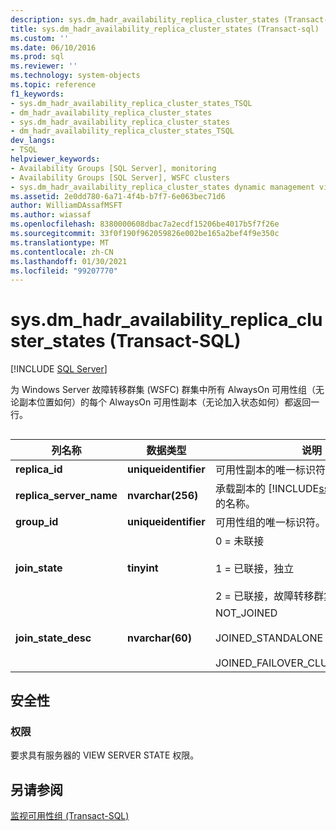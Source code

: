 ```yaml
---
description: sys.dm_hadr_availability_replica_cluster_states (Transact-SQL)
title: sys.dm_hadr_availability_replica_cluster_states (Transact-sql) |Microsoft Docs
ms.custom: ''
ms.date: 06/10/2016
ms.prod: sql
ms.reviewer: ''
ms.technology: system-objects
ms.topic: reference
f1_keywords:
- sys.dm_hadr_availability_replica_cluster_states_TSQL
- dm_hadr_availability_replica_cluster_states
- sys.dm_hadr_availability_replica_cluster_states
- dm_hadr_availability_replica_cluster_states_TSQL
dev_langs:
- TSQL
helpviewer_keywords:
- Availability Groups [SQL Server], monitoring
- Availability Groups [SQL Server], WSFC clusters
- sys.dm_hadr_availability_replica_cluster_states dynamic management view
ms.assetid: 2e0dd780-6a71-4f4b-b7f7-6e063bec71d6
author: WilliamDAssafMSFT
ms.author: wiassaf
ms.openlocfilehash: 8380000608dbac7a2ecdf15206be4017b5f7f26e
ms.sourcegitcommit: 33f0f190f962059826e002be165a2bef4f9e350c
ms.translationtype: MT
ms.contentlocale: zh-CN
ms.lasthandoff: 01/30/2021
ms.locfileid: "99207770"
---
```

# <a name="sysdm_hadr_availability_replica_cluster_states-transact-sql"></a>sys.dm_hadr_availability_replica_cluster_states (Transact-SQL)
[!INCLUDE [SQL Server](../../includes/applies-to-version/sqlserver.md)]

  为 Windows Server 故障转移群集 (WSFC) 群集中所有 AlwaysOn 可用性组（无论副本位置如何）的每个 AlwaysOn 可用性副本（无论加入状态如何）都返回一行。  
  
##  <a name="connected_state"></a>  
  
|列名称|数据类型|说明|  
|-----------------|---------------|-----------------|  
|**replica_id**|**uniqueidentifier**|可用性副本的唯一标识符。|  
|**replica_server_name**|**nvarchar(256)**|承载副本的 [!INCLUDE[ssNoVersion](../../includes/ssnoversion-md.md)] 实例的名称。|  
|**group_id**|**uniqueidentifier**|可用性组的唯一标识符。|  
|**join_state**|**tinyint**|0 = 未联接<br /><br /> 1 = 已联接，独立<br /><br /> 2 = 已联接，故障转移群集实例|  
|**join_state_desc**|**nvarchar(60)**|NOT_JOINED<br /><br /> JOINED_STANDALONE<br /><br /> JOINED_FAILOVER_CLUSTER_INSTANCE|  
  
## <a name="security"></a>安全性  
  
### <a name="permissions"></a>权限  
 要求具有服务器的 VIEW SERVER STATE 权限。  
  
## <a name="see-also"></a>另请参阅  
 [监视可用性组 (Transact-SQL)](../../database-engine/availability-groups/windows/monitor-availability-groups-transact-sql.md)  
  
  
